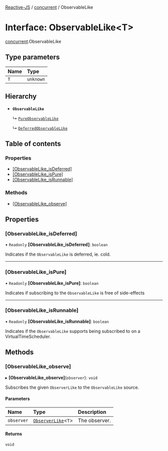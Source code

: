 [Reactive-JS](../README.md) / [concurrent](../modules/concurrent.md) / ObservableLike

# Interface: ObservableLike<T\>

[concurrent](../modules/concurrent.md).ObservableLike

## Type parameters

| Name | Type |
| :------ | :------ |
| `T` | `unknown` |

## Hierarchy

- **`ObservableLike`**

  ↳ [`PureObservableLike`](concurrent.PureObservableLike.md)

  ↳ [`DeferredObservableLike`](concurrent.DeferredObservableLike.md)

## Table of contents

### Properties

- [[ObservableLike\_isDeferred]](concurrent.ObservableLike.md#[observablelike_isdeferred])
- [[ObservableLike\_isPure]](concurrent.ObservableLike.md#[observablelike_ispure])
- [[ObservableLike\_isRunnable]](concurrent.ObservableLike.md#[observablelike_isrunnable])

### Methods

- [[ObservableLike\_observe]](concurrent.ObservableLike.md#[observablelike_observe])

## Properties

### [ObservableLike\_isDeferred]

• `Readonly` **[ObservableLike\_isDeferred]**: `boolean`

Indicates if the `ObservableLike` is deferred, ie. cold.

___

### [ObservableLike\_isPure]

• `Readonly` **[ObservableLike\_isPure]**: `boolean`

Indicates if subscribing to the `ObservableLike` is free of side-effects

___

### [ObservableLike\_isRunnable]

• `Readonly` **[ObservableLike\_isRunnable]**: `boolean`

Indicates if the `ObservableLike` supports being subscribed to
on a VirtualTimeScheduler.

## Methods

### [ObservableLike\_observe]

▸ **[ObservableLike_observe]**(`observer`): `void`

Subscribes the given `ObserverLike` to the `ObservableLike` source.

#### Parameters

| Name | Type | Description |
| :------ | :------ | :------ |
| `observer` | [`ObserverLike`](concurrent.ObserverLike.md)<`T`\> | The observer. |

#### Returns

`void`
